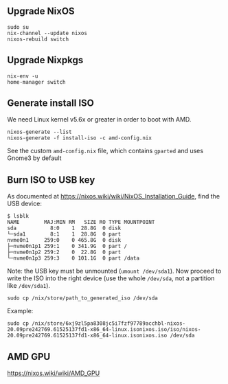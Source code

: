 ## Upgrade NixOS

```shell
sudo su
nix-channel --update nixos
nixos-rebuild switch
```

## Upgrade Nixpkgs

```shell
nix-env -u
home-manager switch
```

## Generate install ISO

We need Linux kernel v5.6x or greater in order to boot with AMD.

```shell
nixos-generate --list
nixos-generate -f install-iso -c amd-config.nix
```

See the custom `amd-config.nix` file, which contains `gparted` and uses Gnome3 by default

## Burn ISO to USB key

As documented at https://nixos.wiki/wiki/NixOS_Installation_Guide, find the USB device:

```shell
$ lsblk
NAME        MAJ:MIN RM   SIZE RO TYPE MOUNTPOINT
sda           8:0    1  28.8G  0 disk
└─sda1        8:1    1  28.8G  0 part
nvme0n1     259:0    0 465.8G  0 disk
├─nvme0n1p1 259:1    0 341.9G  0 part /
├─nvme0n1p2 259:2    0  22.8G  0 part
└─nvme0n1p3 259:3    0 101.1G  0 part /data
```

Note: the USB key must be unmounted (`umount /dev/sda1`). Now proceed to write the ISO into the right device (use the whole `/dev/sda`, not a partition like `/dev/sda1`).

```shell
sudo cp /nix/store/path_to_generated_iso /dev/sda
```

Example:

```shell
sudo cp /nix/store/6xj9zl5pa8308jc5i7fzf97789acchbl-nixos-20.09pre242769.61525137fd1-x86_64-linux.isonixos.iso/iso/nixos-20.09pre242769.61525137fd1-x86_64-linux.isonixos.iso /dev/sda
```

## AMD GPU

https://nixos.wiki/wiki/AMD_GPU
